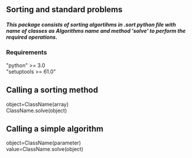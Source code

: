 ## Sorting and standard problems ##

##### This package consists of sorting algortihms in .sort python file with name of classes as Algorithms name and method 'solve' to perform the required operations. #####

### Requirements ###
"python" >= 3.0
<br>
"setuptools >= 61.0"
<br>

## Calling a sorting method ##
object=ClassName(array)
<br>
ClassName.solve(object)

## Calling a simple algorithm ##

object=ClassName(parameter)
<br>
value=ClassName.solve(object)